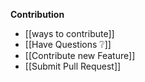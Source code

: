 **Contribution**

* [[ways to contribute]]
* [[Have Questions :grey_question:]]
* [[Contribute new Feature]]
* [[Submit Pull Request]]